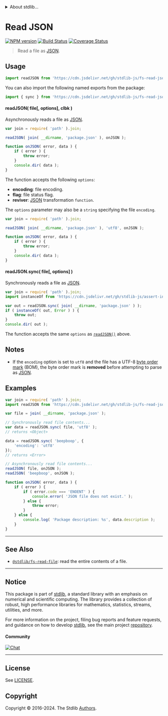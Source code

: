 <!--

@license Apache-2.0

Copyright (c) 2018 The Stdlib Authors.

Licensed under the Apache License, Version 2.0 (the "License");
you may not use this file except in compliance with the License.
You may obtain a copy of the License at

   http://www.apache.org/licenses/LICENSE-2.0

Unless required by applicable law or agreed to in writing, software
distributed under the License is distributed on an "AS IS" BASIS,
WITHOUT WARRANTIES OR CONDITIONS OF ANY KIND, either express or implied.
See the License for the specific language governing permissions and
limitations under the License.

-->


<details>
  <summary>
    About stdlib...
  </summary>
  <p>We believe in a future in which the web is a preferred environment for numerical computation. To help realize this future, we've built stdlib. stdlib is a standard library, with an emphasis on numerical and scientific computation, written in JavaScript (and C) for execution in browsers and in Node.js.</p>
  <p>The library is fully decomposable, being architected in such a way that you can swap out and mix and match APIs and functionality to cater to your exact preferences and use cases.</p>
  <p>When you use stdlib, you can be absolutely certain that you are using the most thorough, rigorous, well-written, studied, documented, tested, measured, and high-quality code out there.</p>
  <p>To join us in bringing numerical computing to the web, get started by checking us out on <a href="https://github.com/stdlib-js/stdlib">GitHub</a>, and please consider <a href="https://opencollective.com/stdlib">financially supporting stdlib</a>. We greatly appreciate your continued support!</p>
</details>

# Read JSON

[![NPM version][npm-image]][npm-url] [![Build Status][test-image]][test-url] [![Coverage Status][coverage-image]][coverage-url] <!-- [![dependencies][dependencies-image]][dependencies-url] -->

> Read a file as [JSON][json].



<section class="usage">

## Usage

```javascript
import readJSON from 'https://cdn.jsdelivr.net/gh/stdlib-js/fs-read-json@deno/mod.js';
```

You can also import the following named exports from the package:

```javascript
import { sync } from 'https://cdn.jsdelivr.net/gh/stdlib-js/fs-read-json@deno/mod.js';
```

<a name="read-json"></a>

#### readJSON( file\[, options], clbk )

Asynchronously reads a file as [JSON][json].

```javascript
var join = require( 'path' ).join;

readJSON( join( __dirname, 'package.json' ), onJSON );

function onJSON( error, data ) {
    if ( error ) {
        throw error;
    }
    console.dir( data );
}
```

The function accepts the following `options`:

-   **encoding**: file encoding.
-   **flag**: file status flag.
-   **reviver**: [JSON][json] transformation `function`.

The `options` parameter may also be a `string` specifying the file `encoding`.

```javascript
var join = require( 'path' ).join;

readJSON( join( __dirname, 'package.json' ), 'utf8', onJSON );

function onJSON( error, data ) {
    if ( error ) {
        throw error;
    }
    console.dir( data );
}
```

#### readJSON.sync( file\[, options] )

Synchronously reads a file as [JSON][json].

```javascript
var join = require( 'path' ).join;
import instanceOf from 'https://cdn.jsdelivr.net/gh/stdlib-js/assert-instance-of@deno/mod.js';

var out = readJSON.sync( join( __dirname, 'package.json' ) );
if ( instanceOf( out, Error ) ) {
    throw out;
}
console.dir( out );
```

The function accepts the same `options` as [`readJSON()`](#read-json) above.

</section>

<!-- /.usage -->

<section class="notes">

## Notes

-   If the `encoding` option is set to `utf8` and the file has a UTF-8 [byte order mark][bom] (BOM), the byte order mark is **removed** before attempting to parse as [JSON][json].

</section>

<!-- /.notes -->

<section class="examples">

## Examples

<!-- eslint no-undef: "error" -->

```javascript
var join = require( 'path' ).join;
import readJSON from 'https://cdn.jsdelivr.net/gh/stdlib-js/fs-read-json@deno/mod.js';

var file = join( __dirname, 'package.json' );

// Synchronously read file contents...
var data = readJSON.sync( file, 'utf8' );
// returns <Object>

data = readJSON.sync( 'beepboop', {
    'encoding': 'utf8'
});
// returns <Error>

// Asynchronously read file contents...
readJSON( file, onJSON );
readJSON( 'beepboop', onJSON );

function onJSON( error, data ) {
    if ( error ) {
        if ( error.code === 'ENOENT' ) {
            console.error( 'JSON file does not exist.' );
        } else {
            throw error;
        }
    } else {
        console.log( 'Package description: %s', data.description );
    }
}
```

</section>

<!-- /.examples -->

<!-- Section for related `stdlib` packages. Do not manually edit this section, as it is automatically populated. -->

<section class="related">

* * *

## See Also

-   <span class="package-name">[`@stdlib/fs-read-file`][@stdlib/fs/read-file]</span><span class="delimiter">: </span><span class="description">read the entire contents of a file.</span>

</section>

<!-- /.related -->

<!-- Section for all links. Make sure to keep an empty line after the `section` element and another before the `/section` close. -->


<section class="main-repo" >

* * *

## Notice

This package is part of [stdlib][stdlib], a standard library with an emphasis on numerical and scientific computing. The library provides a collection of robust, high performance libraries for mathematics, statistics, streams, utilities, and more.

For more information on the project, filing bug reports and feature requests, and guidance on how to develop [stdlib][stdlib], see the main project [repository][stdlib].

#### Community

[![Chat][chat-image]][chat-url]

---

## License

See [LICENSE][stdlib-license].


## Copyright

Copyright &copy; 2016-2024. The Stdlib [Authors][stdlib-authors].

</section>

<!-- /.stdlib -->

<!-- Section for all links. Make sure to keep an empty line after the `section` element and another before the `/section` close. -->

<section class="links">

[npm-image]: http://img.shields.io/npm/v/@stdlib/fs-read-json.svg
[npm-url]: https://npmjs.org/package/@stdlib/fs-read-json

[test-image]: https://github.com/stdlib-js/fs-read-json/actions/workflows/test.yml/badge.svg?branch=v0.2.0
[test-url]: https://github.com/stdlib-js/fs-read-json/actions/workflows/test.yml?query=branch:v0.2.0

[coverage-image]: https://img.shields.io/codecov/c/github/stdlib-js/fs-read-json/main.svg
[coverage-url]: https://codecov.io/github/stdlib-js/fs-read-json?branch=main

<!--

[dependencies-image]: https://img.shields.io/david/stdlib-js/fs-read-json.svg
[dependencies-url]: https://david-dm.org/stdlib-js/fs-read-json/main

-->

[chat-image]: https://img.shields.io/gitter/room/stdlib-js/stdlib.svg
[chat-url]: https://app.gitter.im/#/room/#stdlib-js_stdlib:gitter.im

[stdlib]: https://github.com/stdlib-js/stdlib

[stdlib-authors]: https://github.com/stdlib-js/stdlib/graphs/contributors

[umd]: https://github.com/umdjs/umd
[es-module]: https://developer.mozilla.org/en-US/docs/Web/JavaScript/Guide/Modules

[deno-url]: https://github.com/stdlib-js/fs-read-json/tree/deno
[deno-readme]: https://github.com/stdlib-js/fs-read-json/blob/deno/README.md
[umd-url]: https://github.com/stdlib-js/fs-read-json/tree/umd
[umd-readme]: https://github.com/stdlib-js/fs-read-json/blob/umd/README.md
[esm-url]: https://github.com/stdlib-js/fs-read-json/tree/esm
[esm-readme]: https://github.com/stdlib-js/fs-read-json/blob/esm/README.md
[branches-url]: https://github.com/stdlib-js/fs-read-json/blob/main/branches.md

[stdlib-license]: https://raw.githubusercontent.com/stdlib-js/fs-read-json/main/LICENSE

[json]: http://www.json.org/

[bom]: https://en.wikipedia.org/wiki/Byte_order_mark

<!-- <related-links> -->

[@stdlib/fs/read-file]: https://github.com/stdlib-js/fs-read-file/tree/deno

<!-- </related-links> -->

</section>

<!-- /.links -->
